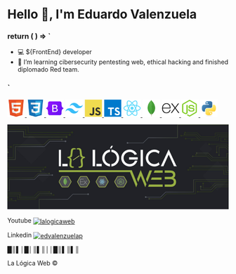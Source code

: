 # Hello 👋, I'm Eduardo Valenzuela
### return ( ) => `
- 💻 ${FrontEnd} developer
- 🔴 I’m learning cibersecurity pentesting web, ethical hacking and finished diplomado Red team. 
### `
<p align="left"> 
  <a href="https://www.w3.org/html/" target="_blank" rel="noreferrer" title="HTML5"> 
    <img src="https://raw.githubusercontent.com/devicons/devicon/master/icons/html5/html5-original.svg" alt="html5" width="40" height="40"/> 
  </a> 
  <a href="https://www.w3schools.com/css/" target="_blank" rel="noreferrer" title="CSS3"> 
    <img src="https://raw.githubusercontent.com/devicons/devicon/master/icons/css3/css3-original.svg" alt="css3" width="40" height="40"/> 
  </a> 
  <a href="https://getbootstrap.com" target="_blank" rel="noreferrer" title="Bootstrap"> 
    <img src="https://raw.githubusercontent.com/devicons/devicon/master/icons/bootstrap/bootstrap-original.svg" alt="bootstrap" width="40" height="40"/> 
  </a> 
  <a href="https://tailwindcss.com/" target="_blank" rel="noreferrer" title="Tailwind"> 
    <img src="https://raw.githubusercontent.com/devicons/devicon/master/icons/tailwindcss/tailwindcss-plain.svg" alt="tailwind" width="40" height="40"/> 
  </a> 
  <a href="https://developer.mozilla.org/en-US/docs/Web/JavaScript" target="_blank" rel="noreferrer" title="Javascript"> 
    <img src="https://raw.githubusercontent.com/devicons/devicon/master/icons/javascript/javascript-original.svg" alt="javascript" width="40" height="40"/> 
  </a> 
  <a href="https://www.typescriptlang.org/" target="_blank" rel="noreferrer" title="Typescript"> 
    <img src="https://raw.githubusercontent.com/devicons/devicon/master/icons/typescript/typescript-original.svg" alt="typescript" width="40" height="40"> 
  </a> 
  <a href="https://reactjs.org/" target="_blank" rel="noreferrer" title="React"> 
    <img src="https://raw.githubusercontent.com/devicons/devicon/master/icons/react/react-original.svg" alt="react" width="40" height="40"/> 
  </a> 
  <a href="https://www.mongodb.com/" target="_blank" rel="noreferrer" title="MongoDB"> 
    <img src="https://raw.githubusercontent.com/devicons/devicon/master/icons/mongodb/mongodb-original.svg" alt="mongodb" width="40" height="40"/> 
  </a>
  <a href="https://expressjs.com" target="_blank" rel="noreferrer" title="Express"> 
    <img src="https://raw.githubusercontent.com/devicons/devicon/master/icons/express/express-original.svg" alt="express" width="40" height="40"/> 
  </a>
  <a href="https://nodejs.org" target="_blank" rel="noreferrer" title="NodeJS"> 
    <img src="https://raw.githubusercontent.com/devicons/devicon/master/icons/nodejs/nodejs-original.svg" alt="nodejs" width="40" height="40"/> 
  </a> 
  <a href="https://www.python.org" target="_blank" rel="noreferrer" title="Python"> 
    <img src="https://raw.githubusercontent.com/devicons/devicon/master/icons/python/python-original.svg" alt="python" width="40" height="40"/> 
  </a> 
</p>

![banner canal de youtube lalogicaweb](./src/img/portada_face.jpg)

<p align="left">
  <span>Youtube</span> 
  <a href="https://www.youtube.com/c/lalogicaweb" target="_blank" title="Youtube">
    <img align="center" src="https://raw.githubusercontent.com/rahuldkjain/github-profile-readme-generator/master/src/images/icons/Social/youtube.svg" alt="lalogicaweb" height="40" width="40" />
  </a>
</p>

<p align="left">
  <span>Linkedin</span> 
  <a href="https://linkedin.com/in/edvalenzuelap" target="_blank" title="Linkedin">
    <img align="center" src="https://raw.githubusercontent.com/rahuldkjain/github-profile-readme-generator/master/src/images/icons/Social/linked-in-alt.svg" alt="edvalenzuelap" height="40" width="40" />
  </a>
</p>

█║▌│█│║▌║││█║▌║▌║

La Lógica Web ©

